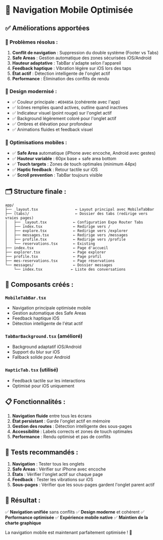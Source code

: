 # 🚀 Navigation Mobile Optimisée

## ✅ Améliorations apportées

### 🔧 **Problèmes résolus :**
1. **Conflit de navigation** : Suppression du double système (Footer vs Tabs)
2. **Safe Areas** : Gestion automatique des zones sécurisées iOS/Android
3. **Hauteur adaptative** : TabBar s'adapte selon l'appareil
4. **Feedback haptique** : Vibration légère sur iOS lors des taps
5. **État actif** : Détection intelligente de l'onglet actif
6. **Performance** : Élimination des conflits de rendu

### 🎨 **Design modernisé :**
- ✅ Couleur principale : `#E0485A` (cohérente avec l'app)
- ✅ Icônes remplies quand actives, outline quand inactives
- ✅ Indicateur visuel (point rouge) sur l'onglet actif
- ✅ Background légèrement coloré pour l'onglet actif
- ✅ Ombres et élévation pour profondeur
- ✅ Animations fluides et feedback visuel

### 📱 **Optimisations mobiles :**
- ✅ **Safe Area** automatique (iPhone avec encoche, Android avec gestes)
- ✅ **Hauteur variable** : 60px base + safe area bottom
- ✅ **Touch targets** : Zones de touch optimales (minimum 44px)
- ✅ **Haptic feedback** : Retour tactile sur iOS
- ✅ **Scroll prevention** : TabBar toujours visible

## 🗂️ **Structure finale :**

```
app/
├── _layout.tsx                 ← Layout principal avec MobileTabBar
├── (tabs)/                     ← Dossier des tabs (redirige vers vraies pages)
│   ├── _layout.tsx            ← Configuration Expo Router Tabs
│   ├── index.tsx              ← Redirige vers /
│   ├── explore.tsx            ← Redirige vers /explorer
│   ├── messages.tsx           ← Redirige vers /messages
│   ├── profile.tsx            ← Redirige vers /profile
│   └── reservations.tsx       ← Existing
├── index.tsx                  ← Page d'accueil
├── explorer.tsx               ← Page explorer
├── profile.tsx                ← Page profil
├── mes-reservations.tsx       ← Page réservations
└── messages/                  ← Dossier messages
    └── index.tsx             ← Liste des conversations
```

## 🔧 **Composants créés :**

### `MobileTabBar.tsx`
- Navigation principale optimisée mobile
- Gestion automatique des Safe Areas
- Feedback haptique iOS
- Détection intelligente de l'état actif

### `TabBarBackground.tsx` (amélioré)
- Background adaptatif iOS/Android
- Support du blur sur iOS
- Fallback solide pour Android

### `HapticTab.tsx` (utilisé)
- Feedback tactile sur les interactions
- Optimisé pour iOS uniquement

## 📋 **Fonctionnalités :**

1. **Navigation fluide** entre tous les écrans
2. **État persistant** : Garde l'onglet actif en mémoire
3. **Gestion des routes** : Détection intelligente des sous-pages
4. **Accessibilité** : Labels corrects et zones de touch optimales
5. **Performance** : Rendu optimisé et pas de conflits

## 🧪 **Tests recommandés :**

1. **Navigation** : Tester tous les onglets
2. **Safe Areas** : Vérifier sur iPhone avec encoche
3. **États** : Vérifier l'onglet actif sur chaque page
4. **Feedback** : Tester les vibrations sur iOS
5. **Sous-pages** : Vérifier que les sous-pages gardent l'onglet parent actif

## 🎯 **Résultat :**

✅ **Navigation unifiée** sans conflits
✅ **Design moderne** et cohérent
✅ **Performance optimisée** 
✅ **Expérience mobile native**
✅ **Maintien de la charte graphique**

La navigation mobile est maintenant parfaitement optimisée ! 🚀 
